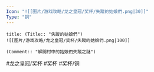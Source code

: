 ```yaml
---
Icon: "![[图片/游戏攻略/龙之皇冠/奖杯/失蹤的姑娘們.png|30]]"
Type: "铜"
---
```

```ad-common-bronze-trophy
title: (Title:: "失蹤的姑娘們")
![[图片/游戏攻略/龙之皇冠/奖杯/失蹤的姑娘們.png|100]]

(Comment:: "解開村中的姑娘們失蹤之謎")
```

#龙之皇冠/奖杯 #奖杯 #奖杯/铜
